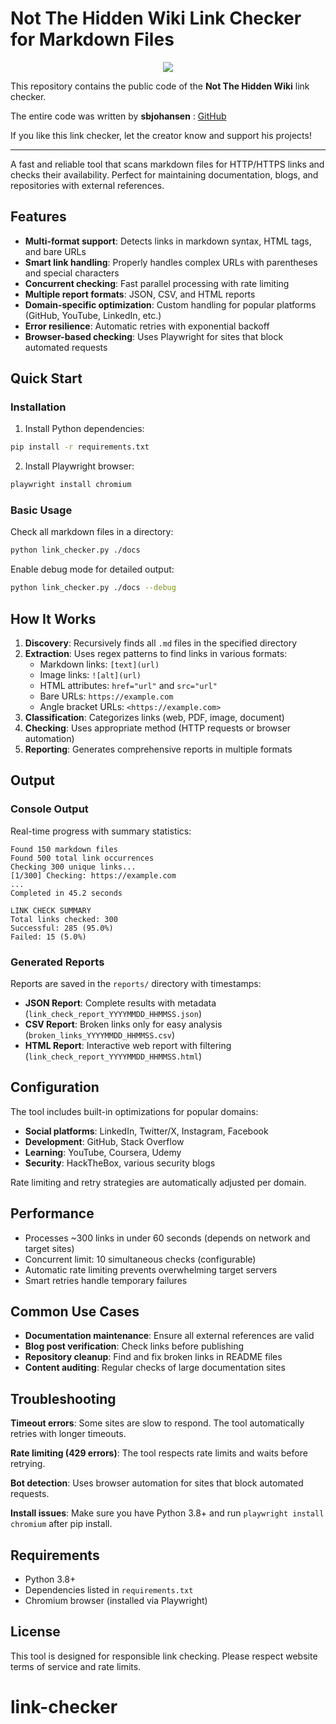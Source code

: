 # Not The Hidden Wiki Link Checker for Markdown Files

<p align="center">
  <img src="https://raw.githubusercontent.com/notthehiddenwiki/NTHW/nthw/.github/banner.png">
</p>

This repository contains the public code of the **Not The Hidden Wiki** link checker. 

The entire code was written by **sbjohansen** : [GitHub](https://github.com/sbjohansen)

If you like this link checker, let the creator know and support his projects!

----

A fast and reliable tool that scans markdown files for HTTP/HTTPS links and checks their availability. Perfect for maintaining documentation, blogs, and repositories with external references.

## Features

- **Multi-format support**: Detects links in markdown syntax, HTML tags, and bare URLs
- **Smart link handling**: Properly handles complex URLs with parentheses and special characters
- **Concurrent checking**: Fast parallel processing with rate limiting
- **Multiple report formats**: JSON, CSV, and HTML reports
- **Domain-specific optimization**: Custom handling for popular platforms (GitHub, YouTube, LinkedIn, etc.)
- **Error resilience**: Automatic retries with exponential backoff
- **Browser-based checking**: Uses Playwright for sites that block automated requests

## Quick Start

### Installation

1. Install Python dependencies:
```bash
pip install -r requirements.txt
```

2. Install Playwright browser:
```bash
playwright install chromium
```

### Basic Usage

Check all markdown files in a directory:
```bash
python link_checker.py ./docs
```

Enable debug mode for detailed output:
```bash
python link_checker.py ./docs --debug
```

## How It Works

1. **Discovery**: Recursively finds all `.md` files in the specified directory
2. **Extraction**: Uses regex patterns to find links in various formats:
   - Markdown links: `[text](url)`
   - Image links: `![alt](url)`
   - HTML attributes: `href="url"` and `src="url"`
   - Bare URLs: `https://example.com`
   - Angle bracket URLs: `<https://example.com>`
3. **Classification**: Categorizes links (web, PDF, image, document)
4. **Checking**: Uses appropriate method (HTTP requests or browser automation)
5. **Reporting**: Generates comprehensive reports in multiple formats

## Output

### Console Output
Real-time progress with summary statistics:
```
Found 150 markdown files
Found 500 total link occurrences
Checking 300 unique links...
[1/300] Checking: https://example.com
...
Completed in 45.2 seconds

LINK CHECK SUMMARY
Total links checked: 300
Successful: 285 (95.0%)
Failed: 15 (5.0%)
```

### Generated Reports

Reports are saved in the `reports/` directory with timestamps:

- **JSON Report**: Complete results with metadata (`link_check_report_YYYYMMDD_HHMMSS.json`)
- **CSV Report**: Broken links only for easy analysis (`broken_links_YYYYMMDD_HHMMSS.csv`)
- **HTML Report**: Interactive web report with filtering (`link_check_report_YYYYMMDD_HHMMSS.html`)

## Configuration

The tool includes built-in optimizations for popular domains:
- **Social platforms**: LinkedIn, Twitter/X, Instagram, Facebook
- **Development**: GitHub, Stack Overflow
- **Learning**: YouTube, Coursera, Udemy
- **Security**: HackTheBox, various security blogs

Rate limiting and retry strategies are automatically adjusted per domain.

## Performance

- Processes ~300 links in under 60 seconds (depends on network and target sites)
- Concurrent limit: 10 simultaneous checks (configurable)
- Automatic rate limiting prevents overwhelming target servers
- Smart retries handle temporary failures

## Common Use Cases

- **Documentation maintenance**: Ensure all external references are valid
- **Blog post verification**: Check links before publishing
- **Repository cleanup**: Find and fix broken links in README files
- **Content auditing**: Regular checks of large documentation sites

## Troubleshooting

**Timeout errors**: Some sites are slow to respond. The tool automatically retries with longer timeouts.

**Rate limiting (429 errors)**: The tool respects rate limits and waits before retrying.

**Bot detection**: Uses browser automation for sites that block automated requests.

**Install issues**: Make sure you have Python 3.8+ and run `playwright install chromium` after pip install.

## Requirements

- Python 3.8+
- Dependencies listed in `requirements.txt`
- Chromium browser (installed via Playwright)

## License

This tool is designed for responsible link checking. Please respect website terms of service and rate limits.
# link-checker
